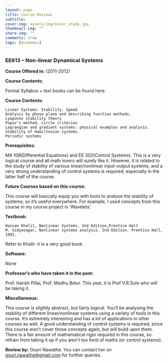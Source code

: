 ```yaml
---
layout: page
title: Course Reviews
subtitle:
cover-img: assets/img/Cover_study.jpg
thumbnail-img: ""
share-img: ""
comments: true
tags: [Academic]
---
```




### EE613 – Non-linear Dynamical Systems

**Course Offered in:**
(2011-2012)

**Course Contents:**  

Formal Syllabus + text books can be found here.

**Course Contents:**

    Linear Systems: Stability, Speed
    Analysis by phase plane and describing function methods.
    Lyapunov stability theory
    Popov’s method, circle criterion
    Lagrangian and gradient systems: physical examples and analysis.
    Stability of Hamiltonian systems.
    Periodic systems

**Prerequisites:**

MA 108(Differential Equations) and EE 302(Control Systems). This is a very logical course and all math lovers will surely like it. However, it is related to the study of stability of various linear/nonlinear input-output systems, and a very strong understanding of control systems is required; especially in the latter half of the course.

**Future Courses based on this course:**

This course will basically equip you with tools to analyse the stability of systems; so it’s useful everywhere. For example, I used concepts from this course in my course project in ‘Wavelets’.

**Textbook:** 

    Hassan Khalil, Nonlinear Systems, 2nd Edition,Prentice Hall
    M. Vidyasagar, Nonlinear systems analysis. 2nd Edition. Prentice Hall, 1993.

Refer to Khalil- it is a very good book.

**Software:** 

None

**Professor’s who have taken it in the past:** 

Prof. Harish Pillai, Prof. Madhu Belur. This year, it is Prof V.R.Sule who will be taking it.

**Miscellaneous:** 

This course is slightly abstract, but fairly logical. You’ll be analysing the stability of different linear/nonlinear systems using a variety of tools in this course. It’s extremely interesting and has a lot of applications in other courses as well.
A good understanding of control systems is required, since this course won’t cover those concepts again, but will build upon them. There is a fair amount of mathematical rigor required in this course, so refrain from taking it up if you aren’t too fond of maths (or control systems).

 
**Review by:**
Gouri Nawathe. You can contact her on gouri.nawathe@gmail.com for further queries.
